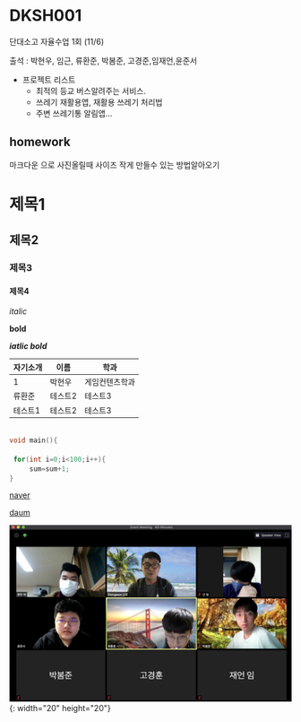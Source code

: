 # DKSH001
단대소고 자율수업 1회 (11/6)

출석 : 박현우, 임근, 류환준, 박봄준, 고경준,임재언,윤준서

* 프로젝트 리스트
  * 최적의 등교 버스알려주는 서비스.
  * 쓰레기 재활용앱, 재활용 쓰레기 처리법
  * 주변 쓰레기통 알림앱…
       
## homework

 마크다운 으로 사진올릴때 사이즈 작게 만들수 있는 방법알아오기
       
# 제목1
## 제목2
### 제목3
#### 제목4


*italic*

**bold**

***iatlic bold***



|자기소개|이름|학과|
|------|---|---|
|1|박현우 |게임컨텐츠학과|
|류환준|테스트2|테스트3|
|테스트1|테스트2|테스트3|


~~~c

void main(){
 
 for(int i=0;i<100;i++){
     sum=sum+1;
}

~~~

[naver](https://www.naver.com)

[daum][daum_link]


[daum_link]: https://www.naver.com


![logo](https://github.com/cchamchi/DKSH001/blob/main/image/dksh001.png){: width="20" height="20"}

